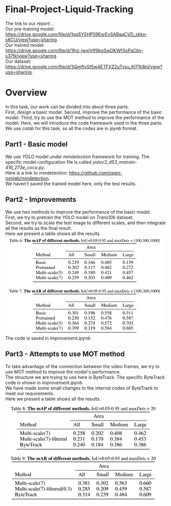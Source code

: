 # Final-Project-Liquid-Tracking
The link to our report: .   
Our pre-training model:   
https://drive.google.com/file/d/1qq5Y5HP59EsrEySABaaCVD_zkko-sKCU/view?usp=sharing.    
Our trained model:   
https://drive.google.com/file/d/1lhz-IwxjVIf9bgSwDKWf3oPaCbv-s37N/view?usp=sharing.  
Our dataset:  
https://drive.google.com/file/d/1iQmfIvSf5w4ETFXZ2uTysv_Kl71ti8nl/view?usp=sharing.

# Overview
In this task, our work can be divided into about three parts.  
First, design a basic model. Second, improve the performance of the basic model. Third, try to use the MOT method to improve the performance of the model.  Here, we will introduce the code framework used in the three parts.  
We use *colab* for this task, so all the codes are in *ipynb* format.
## Part1 - Basic model
We use *YOLO* model under *mmdetection* framework for training. The specific model configuration file is called *yolov3_d53_mstrain-416_273e_coco.py*.  
Here is a link to mmdetection: https://github.com/open-mmlab/mmdetection.  
We haven't saved the trained model here, only the test results.
## Part2 - Improvements
We use two methods to improve the performance of the basic model.  
First, we try to pretrain the *YOLO* model on *Trans10k* dataset.  
Second, we try to scale the test image to different scales, and then integrate all the results as the final result.  
Here we present a table shows all the results.  
![avatar](./table1.png)  
The code is saved in *improvement.ipynb*.
## Part3 - Attempts to use MOT method
To take advantage of the connection between the video frames, we try to use MOT method to improve the model's performance.  
The structure we are trying to use here is ByteTrack. The specific ByteTrack code is shown in *improvement.ipynb*.  
We have made some small changes to the internal codes of ByteTrack to meet our requirements.  
Here we present a table shows all the results.  
![avatar](./table2.png) 
